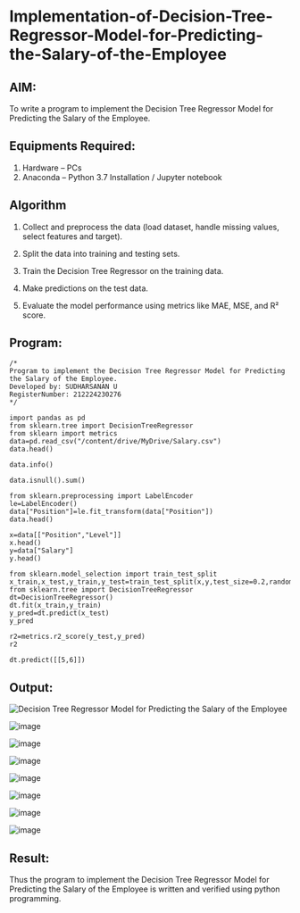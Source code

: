# Implementation-of-Decision-Tree-Regressor-Model-for-Predicting-the-Salary-of-the-Employee

## AIM:
To write a program to implement the Decision Tree Regressor Model for Predicting the Salary of the Employee.

## Equipments Required:
1. Hardware – PCs
2. Anaconda – Python 3.7 Installation / Jupyter notebook

## Algorithm
1. Collect and preprocess the data (load dataset, handle missing values, select features and target).

2. Split the data into training and testing sets.

3. Train the Decision Tree Regressor on the training data.

4. Make predictions on the test data.

5. Evaluate the model performance using metrics like MAE, MSE, and R² score.

## Program:
```
/*
Program to implement the Decision Tree Regressor Model for Predicting the Salary of the Employee.
Developed by: SUDHARSANAN U
RegisterNumber: 212224230276 
*/
```
```
import pandas as pd
from sklearn.tree import DecisionTreeRegressor
from sklearn import metrics
data=pd.read_csv("/content/drive/MyDrive/Salary.csv")
data.head()
```
```
data.info()
```
```
data.isnull().sum()
```
```
from sklearn.preprocessing import LabelEncoder
le=LabelEncoder()
data["Position"]=le.fit_transform(data["Position"])
data.head()
```
```
x=data[["Position","Level"]]
x.head()
y=data["Salary"]
y.head()
```
```
from sklearn.model_selection import train_test_split
x_train,x_test,y_train,y_test=train_test_split(x,y,test_size=0.2,random_state=2)
from sklearn.tree import DecisionTreeRegressor
dt=DecisionTreeRegressor()
dt.fit(x_train,y_train)
y_pred=dt.predict(x_test)
y_pred
```
```
r2=metrics.r2_score(y_test,y_pred)
r2
```
```
dt.predict([[5,6]])
```
## Output:
![Decision Tree Regressor Model for Predicting the Salary of the Employee](sam.png)

![image](https://github.com/user-attachments/assets/b6eb06ed-4ba7-4f88-b66d-965e386c76e7)

![image](https://github.com/user-attachments/assets/9d9d0104-9a89-4777-bf09-9842056a749e)

![image](https://github.com/user-attachments/assets/1635a14e-8d7d-4589-96fa-5f2262900a1c)

![image](https://github.com/user-attachments/assets/534f5c7c-4bf4-4f46-a02e-ce22492e7b43)

![image](https://github.com/user-attachments/assets/2e46c9ca-e69d-48f4-bc81-c7b9333e3457)

![image](https://github.com/user-attachments/assets/fa8cf2e0-9710-4a3c-934d-af4ea4403882)

![image](https://github.com/user-attachments/assets/c0d33f02-dbb1-43b5-8a98-3aefab0b35b5)




## Result:
Thus the program to implement the Decision Tree Regressor Model for Predicting the Salary of the Employee is written and verified using python programming.
